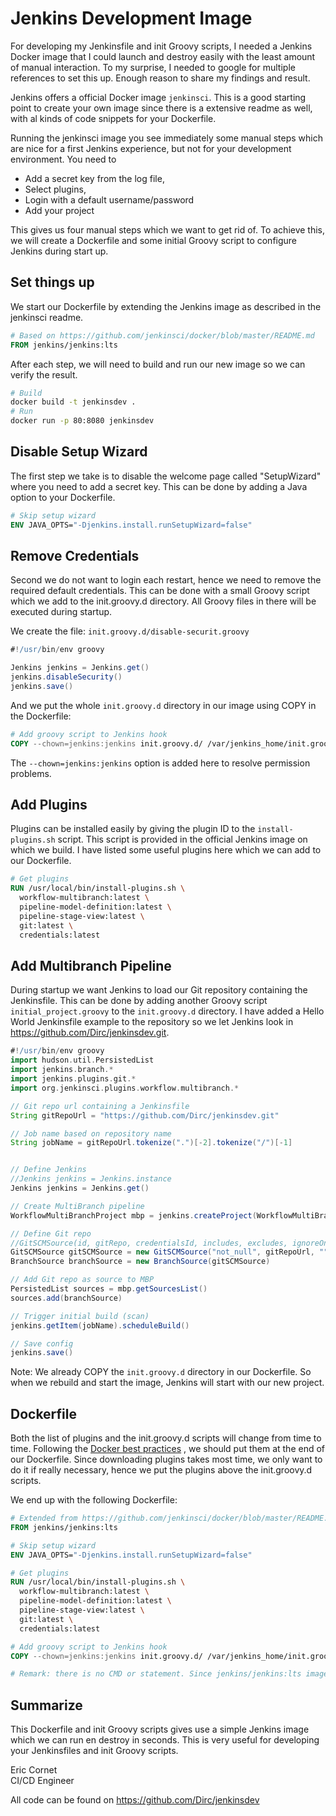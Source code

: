 
# Jenkins Development Image
For developing my Jenkinsfile and init Groovy scripts, 
I needed a Jenkins Docker image that I could launch and destroy easily with the least amount of manual interaction. 
To my surprise, I needed to google for multiple references to set this up. 
Enough reason to share my findings and result.

Jenkins offers a official Docker image `jenkinsci`. 
This is a good starting point to create your own image since there is a extensive readme as well, 
with al kinds of code snippets for your Dockerfile. 

Running the jenkinsci image you see immediately some manual steps which are nice for a first Jenkins experience, but not for your development environment. 
You need to
- Add a secret key from the log file, 
- Select plugins, 
- Login with a default username/password 
- Add your project

This gives us four manual steps which we want to get rid of. 
To achieve this, we will create a Dockerfile and some initial Groovy script to configure Jenkins during start up.

## Set things up
We start our Dockerfile by extending the Jenkins image as described in the jenkinsci readme.

```dockerfile
# Based on https://github.com/jenkinsci/docker/blob/master/README.md
FROM jenkins/jenkins:lts
```

After each step, we will need to build and run our new image so we can verify the result.

```bash
# Build
docker build -t jenkinsdev .
# Run 
docker run -p 80:8080 jenkinsdev
```


## Disable Setup Wizard
The first step we take is to disable the welcome page called "SetupWizard" where you need to add a secret key. 
This can be done by adding a Java option to your Dockerfile.

```dockerfile
# Skip setup wizard
ENV JAVA_OPTS="-Djenkins.install.runSetupWizard=false"
```

## Remove Credentials
Second we do not want to login each restart, hence we need to remove the required default credentials. 
This can be done with a small Groovy script which we add to the init.groovy.d directory. All Groovy files in there will be executed during startup.

We create the file: `init.groovy.d/disable-securit.groovy`

```groovy
#!/usr/bin/env groovy

Jenkins jenkins = Jenkins.get()
jenkins.disableSecurity()
jenkins.save()
```

And we put the whole `init.groovy.d` directory in our image using COPY in the Dockerfile:

```dockerfile
# Add groovy script to Jenkins hook
COPY --chown=jenkins:jenkins init.groovy.d/ /var/jenkins_home/init.groovy.d/
```

The `--chown=jenkins:jenkins` option is added here to resolve permission problems. 


## Add Plugins
Plugins can be installed easily by giving the plugin ID to the `install-plugins.sh` script. 
This script is provided in the official Jenkins image on which we build. 
I have listed some useful plugins here which we can add to our Dockerfile. 

```dockerfile
# Get plugins
RUN /usr/local/bin/install-plugins.sh \
  workflow-multibranch:latest \
  pipeline-model-definition:latest \
  pipeline-stage-view:latest \
  git:latest \
  credentials:latest 
```


## Add Multibranch Pipeline
During startup we want Jenkins to load our Git repository containing the Jenkinsfile.
This can be done by adding another Groovy script `initial_project.groovy` to the `init.groovy.d` directory. 
I have added a Hello World Jenkinsfile example to the repository so we let Jenkins look in https://github.com/Dirc/jenkinsdev.git.

```groovy
#!/usr/bin/env groovy
import hudson.util.PersistedList
import jenkins.branch.*
import jenkins.plugins.git.*
import org.jenkinsci.plugins.workflow.multibranch.*

// Git repo url containing a Jenkinsfile
String gitRepoUrl = "https://github.com/Dirc/jenkinsdev.git"

// Job name based on repository name
String jobName = gitRepoUrl.tokenize(".")[-2].tokenize("/")[-1]


// Define Jenkins
//Jenkins jenkins = Jenkins.instance
Jenkins jenkins = Jenkins.get()

// Create MultiBranch pipeline
WorkflowMultiBranchProject mbp = jenkins.createProject(WorkflowMultiBranchProject.class, jobName)

// Define Git repo
//GitSCMSource(id, gitRepo, credentialsId, includes, excludes, ignoreOnPushNotifications)
GitSCMSource gitSCMSource = new GitSCMSource("not_null", gitRepoUrl, "", "*", "", false)
BranchSource branchSource = new BranchSource(gitSCMSource)

// Add Git repo as source to MBP
PersistedList sources = mbp.getSourcesList()
sources.add(branchSource)

// Trigger initial build (scan)
jenkins.getItem(jobName).scheduleBuild()

// Save config
jenkins.save()
```

Note: We already COPY the `init.groovy.d` directory in our Dockerfile. 
So when we rebuild and start the image, Jenkins will start with our new project.


## Dockerfile
Both the list of plugins and the init.groovy.d scripts will change from time to time.
Following the [Docker best practices](https://cinqict.github.io/post/christiaan/docker_file_best_practices/) , we should put them at the end of our Dockerfile.
Since downloading plugins takes most time, we only want to do it if really necessary, hence we put the plugins above the init.groovy.d scripts. 

We end up with the following Dockerfile:

```dockerfile
# Extended from https://github.com/jenkinsci/docker/blob/master/README.md
FROM jenkins/jenkins:lts

# Skip setup wizard
ENV JAVA_OPTS="-Djenkins.install.runSetupWizard=false"

# Get plugins
RUN /usr/local/bin/install-plugins.sh \
  workflow-multibranch:latest \
  pipeline-model-definition:latest \
  pipeline-stage-view:latest \
  git:latest \
  credentials:latest

# Add groovy script to Jenkins hook
COPY --chown=jenkins:jenkins init.groovy.d/ /var/jenkins_home/init.groovy.d/

# Remark: there is no CMD or statement. Since jenkins/jenkins:lts image uses an ENTRYPOINT, this image will inherit that behavior.
```

## Summarize
This Dockerfile and init Groovy scripts gives use a simple Jenkins image which we can run en destroy in seconds. 
This is very useful for developing your Jenkinsfiles and init Groovy scripts.


Eric Cornet <br>
CI/CD Engineer 

All code can be found on https://github.com/Dirc/jenkinsdev

